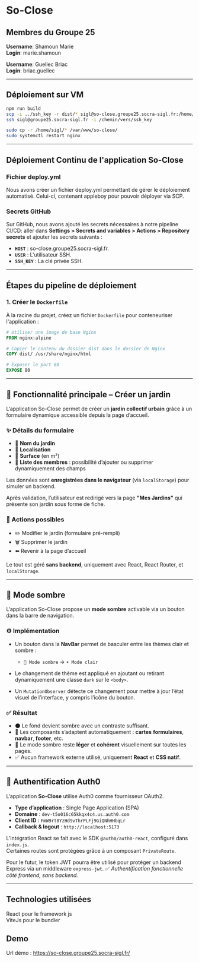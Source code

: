 # So-Close

## Membres du Groupe 25

**Username**: Shamoun Marie  
**Login**: marie.shamoun

**Username**: Guellec Briac  
**Login**: briac.guellec

---

## Déploiement sur VM

```bash
npm run build
scp -i ../ssh_key -r dist/* sigl@so-close.groupe25.socra-sigl.fr:/home/sigl/
ssh sigl@groupe25.socra-sigl.fr -i /chemin/vers/ssh_key

sudo cp -r /home/sigl/* /var/www/so-close/
sudo systemctl restart nginx
```

---

## Déploiement Continu de l'application So-Close

### Fichier deploy.yml

Nous avons créer un fichier deploy.yml permettant de gérer le
déploiement automatisé. Celui-ci, contenant appleboy pour pouvoir
déployer via SCP.

### Secrets GitHub

Sur GitHub, nous avons ajouté les secrets nécessaires à notre pipeline CI/CD:
aller dans **Settings > Secrets and variables > Actions > Repository secrets**
et ajouter les secrets suivants :

- **`HOST`** : so-close.groupe25.socra-sigl.fr.
- **`USER`** : L'utilisateur SSH.
- **`SSH_KEY`** : La clé privée SSH.

---

## Étapes du pipeline de déploiement

### 1. Créer le `Dockerfile`

À la racine du projet, créez un fichier `Dockerfile` pour
conteneuriser l'application :

```Dockerfile
# Utiliser une image de base Nginx
FROM nginx:alpine

# Copier le contenu du dossier dist dans le dossier de Nginx
COPY dist/ /usr/share/nginx/html

# Exposer le port 80
EXPOSE 80
```

---

## 🧩 Fonctionnalité principale – Créer un jardin

L’application So-Close permet de créer un **jardin collectif urbain**
grâce à un formulaire dynamique accessible depuis la page d’accueil.

### ✨ Détails du formulaire

- 🌱 **Nom du jardin**
- 📍 **Localisation**
- 📐 **Surface** (en m²)
- 👥 **Liste des membres** : possibilité
d’ajouter ou supprimer dynamiquement des champs

Les données sont **enregistrées dans le navigateur** (via `localStorage`)
pour simuler un backend.

Après validation, l’utilisateur est redirigé vers la page **"Mes Jardins"**
qui présente son jardin sous forme de fiche.

### 🔄 Actions possibles

- ✏️ Modifier le jardin (formulaire pré-rempli)  
- 🗑️ Supprimer le jardin  
- ⬅️ Revenir à la page d’accueil  

Le tout est géré **sans backend**, uniquement avec React, React Router, et `localStorage`.

---

## 🌙 Mode sombre

L’application So-Close propose un **mode sombre** activable via un
bouton dans la barre de navigation.

### ⚙️ Implémentation

- Un bouton dans la **NavBar** permet de basculer entre les thèmes
clair et sombre :
  - `🌙 Mode sombre` → `☀️ Mode clair`

- Le changement de thème est appliqué en ajoutant ou retirant
dynamiquement une classe `dark` sur le `<body>`.

- Un `MutationObserver` détecte ce changement pour mettre à jour
l’état visuel de l’interface, y compris l’icône du bouton.

### ✅ Résultat

- 🌑 Le fond devient sombre avec un contraste suffisant.
- 🎨 Les composants s’adaptent automatiquement : **cartes**
**formulaires**, **navbar**, **footer**, etc.
- 🔁 Le mode sombre reste **léger** et **cohérent** visuellement sur toutes les pages.
- ✅ Aucun framework externe utilisé, uniquement **React** et **CSS natif**.

---

## 🔐 Authentification Auth0

L’application **So-Close** utilise Auth0 comme fournisseur OAuth2.  

- **Type d’application** : Single Page Application (SPA)  
- **Domaine** : `dev-t5o016c65kkqx4c4.us.auth0.com`  
- **Client ID** : `FmW9rt0YzHd9vThrPLFj9GiQNhHHbqLr`  
- **Callback & logout** : `http://localhost:5173`

L’intégration React se fait avec le SDK `@auth0/auth0-react`, configuré dans `index.js`.  
Certaines routes sont protégées grâce à un composant `PrivateRoute`.  

Pour le futur, le token JWT pourra être utilisé pour protéger un backend Express via un middleware `express-jwt`.
✅ *Authentification fonctionnelle côté frontend, sans backend.*  

---

## Technologies utilisées

React pour le framework js \
ViteJs pour le bundler

## Demo

Url démo : <https://so-close.groupe25.socra-sigl.fr/>
